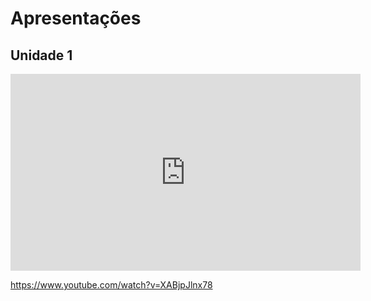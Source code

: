 # Apresentações

## Unidade 1

<p align='center'>
    <iframe width="560" height="315" src="https://www.youtube-nocookie.com/embed/XABjpJlnx78" frameborder="0" allow="accelerometer; autoplay; clipboard-write; encrypted-media; gyroscope; picture-in-picture" allowfullscreen></iframe>
</p>

https://www.youtube.com/watch?v=XABjpJlnx78
